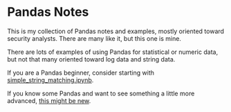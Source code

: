 # Pandas Notes
This is my collection of Pandas notes and examples, mostly oriented toward security analysts. There are many like it, but this one is mine.

There are lots of examples of using Pandas for statistical or numeric data, but not that many oriented toward log data and string data.

If you are a Pandas beginner, consider starting with [simple_string_matching.ipynb](simple_string_matching.ipynb).

If you know some Pandas and want to see something a little more advanced, [this might be new](finding_commonalities_in_groupby.ipynb).
